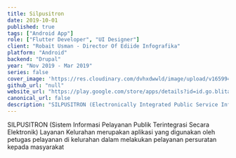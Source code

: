 ```yaml
---
title: Silpusitron
date: 2019-10-01
published: true
tags: ["Android App"]
role: ["Flutter Developer", "UI Designer"]
client: "Robait Usman - Director Of Ediide Infografika"
platform: "Android" 
backend: "Drupal"
year: "Nov 2019 - Mar 2019"
series: false
cover_image: 'https://res.cloudinary.com/dvhxdwwld/image/upload/v1659949809/cover-silpusitron_mvi3z1.png'
github_url: "null"
website_url: "https://play.google.com/store/apps/details?id=id.go.blitarkota.silpusitronms"
canonical_url: false
description: "SILPUSITRON (Electronically Integrated Public Service Information System)"
---
```


SILPUSITRON (Sistem Informasi Pelayanan Publik Terintegrasi Secara Elektronik) Layanan Kelurahan merupakan aplikasi yang digunakan oleh petugas pelayanan di kelurahan dalam melakukan pelayanan persuratan kepada masyarakat


